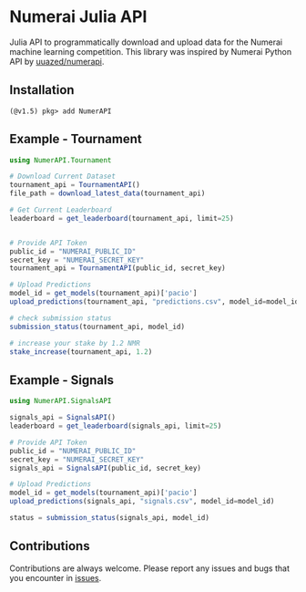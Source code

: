 # Numerai Julia API

Julia API to programmatically download and upload data for the Numerai machine learning competition. This library was inspired by Numerai Python API by [uuazed/numerapi](https://github.com/uuazed/numerapi).


## Installation

```julia-repl
(@v1.5) pkg> add NumerAPI
```


## Example - Tournament
```julia
using NumerAPI.Tournament

# Download Current Dataset
tournament_api = TournamentAPI()
file_path = download_latest_data(tournament_api)

# Get Current Leaderboard
leaderboard = get_leaderboard(tournament_api, limit=25)


# Provide API Token 
public_id = "NUMERAI_PUBLIC_ID"
secret_key = "NUMERAI_SECRET_KEY"
tournament_api = TournamentAPI(public_id, secret_key)

# Upload Predictions
model_id = get_models(tournament_api)['pacio']
upload_predictions(tournament_api, "predictions.csv", model_id=model_id)

# check submission status
submission_status(tournament_api, model_id)

# increase your stake by 1.2 NMR
stake_increase(tournament_api, 1.2)
```


## Example - Signals

```julia
using NumerAPI.SignalsAPI

signals_api = SignalsAPI()
leaderboard = get_leaderboard(signals_api, limit=25)

# Provide API Token 
public_id = "NUMERAI_PUBLIC_ID"
secret_key = "NUMERAI_SECRET_KEY"
signals_api = SignalsAPI(public_id, secret_key)

# Upload Predictions
model_id = get_models(tournament_api)['pacio']
upload_predictions(signals_api, "signals.csv", model_id=model_id)

status = submission_status(signals_api, model_id)
```

## Contributions
Contributions are always welcome.  Please report any issues and bugs that you encounter in [issues](https://github.com/richardskim111/NumerAPI/issues).